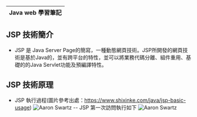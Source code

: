 |Java web 學習筆記 |
| ------ |
## JSP 技術簡介
- JSP 是 Java Server Page的簡寫，一種動態網頁技術。JSP所開發的網頁技術是基於Java的，並有跨平台的特性，並可以將業務代碼分離、組件重用、基礎的的Java Servlet功能及預編譯特性。
## JSP 技術原理
- JSP 執行過程(圖片參考出處：https://www.shixinke.com/java/jsp-basic-usage)
![Aaron Swartz](https://openfile.shixinke.com/images/posts/2018/04/168b9323119552eb88e45d0a83fcceff.png)
-- JSP 第一次訪問執行如下
![Aaron Swartz](https://openfile.shixinke.com/images/posts/2018/04/1022b9cbb453ff19b666e098517fecdd.png)


